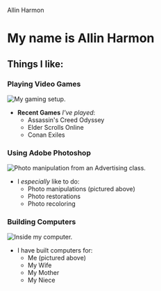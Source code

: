 Allin Harmon

<!-- # week1
Week 1 GitHub assignment -->



<!-- Week 1 Markdown assignment -->

# My name is Allin Harmon

## Things I like:
### Playing Video Games

![My gaming setup.](https://i.ibb.co/YcXN8bj/gaming-setup.jpg "My Gaming Setup.")

* __Recent Games__ _I've played_:    
  * Assassin's Creed Odyssey
  * Elder Scrolls Online
  * Conan Exiles

### Using Adobe Photoshop

![Photo manipulation from an Advertising class.](/image/car_wrap_photoshop.jpg "A Photo Manipulation")

* I _especially_ like to do:
  * Photo manipulations (pictured above)
  * Photo restorations
  * Photo recoloring

### Building Computers

![Inside my computer.](https://drive.google.com/file/d/1t50w3yx8ybi7IENYx8FNeAZi1KxwbObo/view?usp=sharing "Computer guts")

* I have built computers for:
  * Me (pictured above)
  * My Wife
  * My Mother
  * My Niece